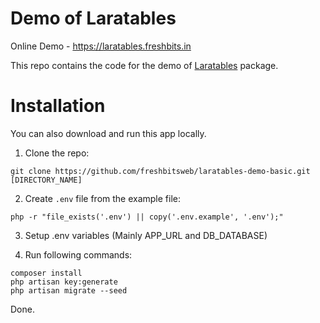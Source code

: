 # Demo of Laratables

Online Demo - https://laratables.freshbits.in

This repo contains the code for the demo of [Laratables](https://github.com/freshbitsweb/laratables) package.

# Installation

You can also download and run this app locally.

1) Clone the repo:
```
git clone https://github.com/freshbitsweb/laratables-demo-basic.git [DIRECTORY_NAME]
```

2) Create `.env` file from the example file:
```
php -r "file_exists('.env') || copy('.env.example', '.env');"
```

3) Setup .env variables (Mainly APP_URL and DB_DATABASE)

4) Run following commands:
```
composer install
php artisan key:generate
php artisan migrate --seed
```

Done.